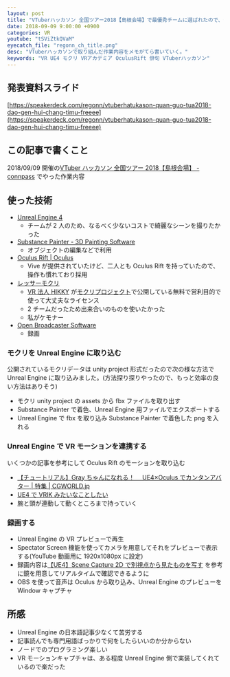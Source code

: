 ```yaml
---
layout: post
title: "VTuberハッカソン 全国ツアー2018【島根会場】で最優秀チームに選ばれたので、やったことを書いていく"
date: 2018-09-09 9:00:00 +0900
categories: VR
youtube: "tSViZtkQVaM"
eyecatch_file: "regonn_ch_title.png"
desc: "VTuberハッカソンで取り組んだ作業内容をメモがてら書いていく。"
keywords: "VR UE4 モクリ VRアカデミア OculusRift 俳句 VTuberハッカソン"
---
```


## 発表資料スライド

[https://speakerdeck.com/regonn/vtuberhatukason-quan-guo-tua2018-dao-gen-hui-chang-timu-freeee](https://speakerdeck.com/regonn/vtuberhatukason-quan-guo-tua2018-dao-gen-hui-chang-timu-freeee)

## この記事で書くこと

2018/09/09 開催の[VTuber ハッカソン 全国ツアー 2018【島根会場】 \- connpass](https://chiikiokoshi-vr.connpass.com/event/86808/) でやった作業内容

## 使った技術

- [Unreal Engine 4](https://www.unrealengine.com/ja/what-is-unreal-engine-4)
  - チームが 2 人のため、なるべく少ないコストで綺麗なシーンを撮りたかった
- [Substance Painter \- 3D Painting Software](https://www.allegorithmic.com/products/substance-painter)
  - オブジェクトの編集などで利用
- [Oculus Rift \| Oculus](https://www.oculus.com/rift/#oui-csl-rift-games=mages-tale)
  - Vive が提供されていたけど、二人とも Oculus Rift を持っていたので、操作も慣れており採用
- [レッサーモクリ](http://mokuri.world/%e3%83%ac%e3%83%83%e3%82%b5%e3%83%bc%e3%83%a2%e3%82%af%e3%83%aa-%e3%83%80%e3%82%a6%e3%83%b3%e3%83%ad%e3%83%bc%e3%83%89/)
  - [VR 法人 HIKKY](https://www.hikky.life/) が[モクリプロジェクト](http://mokuri.world/%e3%83%a2%e3%82%af%e3%83%aa%e3%83%97%e3%83%ad%e3%82%b8%e3%82%a7%e3%82%af%e3%83%88/)で公開している無料で営利目的で使って大丈夫なライセンス
  - 2 チームだったため出来合いのものを使いたかった
  - 私がケモナー
- [Open Broadcaster Software](https://obsproject.com/ja)
  - 録画

### モクリを Unreal Engine に取り込む

公開されているモクリデータは unity project 形式だったので次の様な方法で Unreal Engine に取り込みました。(方法探り探りやったので、もっと効率の良い方法はありそう)

- モクリ unity project の assets から fbx ファイルを取り出す
- Substance Painter で着色、Unreal Engine 用ファイルでエクスポートする
- Unreal Engine で fbx を取り込み Substance Painter で着色した png を入れる

### Unreal Engine で VR モーションを連携する

いくつかの記事を参考にして Oculus Rift のモーションを取り込む

- [【チュートリアル】Gray ちゃんになれる！　 UE4×Oculus でカンタンアバター \| 特集 \| CGWORLD\.jp](https://cgworld.jp/feature/201804-cgw237t1-gray.html)
- [UE4 で VRIK みたいなことしたい](https://qiita.com/broken55/items/3fb800ef5520e81326e8)
- 腕と頭が連動して動くところまで持っていく

### 録画する

- Unreal Engine の VR プレビューで再生
- Spectator Screen 機能を使ってカメラを用意してそれをプレビューで表示する(YouTube 動画用に 1920x1080px に設定)
- 録画内容は[【UE4】Scene Capture 2D で別視点から見たものを写す](https://tubezgames.com/2017/09/ue4-scenecapture2d/) を参考に鏡を用意してリアルタイムで確認できるように
- OBS を使って音声は Oculus から取り込み、Unreal Engine のプレビューを Window キャプチャ

## 所感

- Unreal Engine の日本語記事少なくて苦労する
- 記事読んでも専門用語ばっかりで何をしたらいいのか分からない
- ノードでのプログラミング楽しい
- VR モーションキャプチャは、ある程度 Unreal Engine 側で実装してくれているので楽だった
